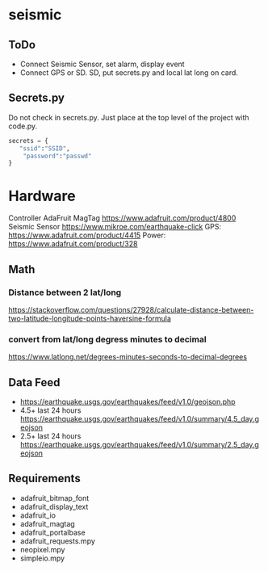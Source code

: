 # seismic

## ToDo
* Connect Seismic Sensor, set alarm, display event
* Connect GPS or SD. SD, put secrets.py and local lat long on card.

## Secrets.py
Do not check in secrets.py.  Just place at the top level of the project with code.py.
```python
secrets = {
   "ssid":"SSID",
    "password":"passwd"
}
```
# Hardware
Controller AdaFruit MagTag https://www.adafruit.com/product/4800
Seismic Sensor https://www.mikroe.com/earthquake-click
GPS: https://www.adafruit.com/product/4415
Power: https://www.adafruit.com/product/328


## Math
### Distance between 2 lat/long
https://stackoverflow.com/questions/27928/calculate-distance-between-two-latitude-longitude-points-haversine-formula

### convert from lat/long degress minutes to decimal
https://www.latlong.net/degrees-minutes-seconds-to-decimal-degrees

## Data Feed
* https://earthquake.usgs.gov/earthquakes/feed/v1.0/geojson.php
* 4.5+ last 24 hours https://earthquake.usgs.gov/earthquakes/feed/v1.0/summary/4.5_day.geojson
* 2.5+ last 24 hours https://earthquake.usgs.gov/earthquakes/feed/v1.0/summary/2.5_day.geojson

## Requirements
* adafruit_bitmap_font
* adafruit_display_text
* adafruit_io
* adafruit_magtag
* adafruit_portalbase
* adafruit_requests.mpy
* neopixel.mpy
* simpleio.mpy
